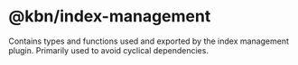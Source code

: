 # @kbn/index-management

Contains types and functions used and exported by the index management plugin. Primarily used to avoid cyclical dependencies.
